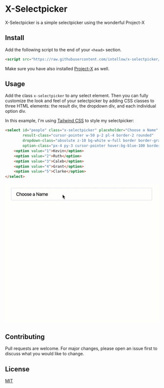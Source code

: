 # X-Selectpicker

X-Selectpicker is a simple selectpicker using the wonderful Project-X

## Install
Add the following script to the end of your `<head>` section.
```html
<script src="https://raw.githubusercontent.com/intellow/x-selectpicker/0.1.0/x-selectpicker.js" defer></script>
```
Make sure you have also installed [Project-X](https://github.com/calebporzio/project-x) as well.

## Usage

Add the class `x-selectpicker` to any select element. Then you can fully customize the look and feel of your selectpicker by adding CSS classes to three HTML elements: the result div, the dropdown div, and each individual option div.

In this example, I'm using [Tailwind CSS](https://tailwindcss.com/) to style my selectpicker:
```html
<select id="people" class="x-selectpicker" placeholder="Choose a Name"
        result-class="cursor-pointer w-50 p-2 pl-4 border-2 rounded"
        dropdown-class="absolute z-10 bg-white w-full border border-gray-400"
        option-class="px-4 py-3 cursor-pointer hover:bg-blue-100 border-b border-gray-200">
    <option value="1">Kevin</option>
    <option value="2">Ruth</option>
    <option value="3">Caleb</option>
    <option value="4">Grant</option>
    <option value="5">Clarke</option>
</select>
```
![alt text](https://github.com/intellow/x-selectpicker/blob/master/x-selectpicker.gif "Sample Usage")


## Contributing
Pull requests are welcome. For major changes, please open an issue first to discuss what you would like to change.

## License
[MIT](https://choosealicense.com/licenses/mit/)
